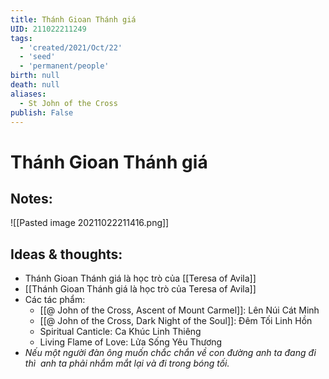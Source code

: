 ```yaml
---
title: Thánh Gioan Thánh giá
UID: 211022211249
tags:
  - 'created/2021/Oct/22'
  - 'seed'
  - 'permanent/people'
birth: null
death: null
aliases:
  - St John of the Cross
publish: False
---
```

# Thánh Gioan Thánh giá

## Notes:
![[Pasted image 20211022211416.png]]

## Ideas & thoughts:
- Thánh Gioan Thánh giá là học trò của [[Teresa of Avila]]
- [[Thánh Gioan Thánh giá là học trò của Teresa of Avila]]
- Các tác phẩm:
	- [[@ John of the Cross, Ascent of Mount Carmel]]: Lên Núi Cát Minh
	- [[@ John of the Cross, Dark Night of the Soul]]: Đêm Tối Linh Hồn
	- Spiritual Canticle: Ca Khúc Linh Thiêng
	- Living Flame of Love: Lửa Sống Yêu Thương
- _Nếu một người đàn ông muốn chắc chắn về con đường anh ta đang đi thì  anh ta phải nhắm mắt lại và đi trong bóng tối._
